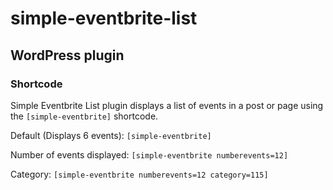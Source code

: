 # simple-eventbrite-list

## WordPress plugin

### Shortcode

Simple Eventbrite List plugin displays a list of events in a post or page using the ```[simple-eventbrite]``` shortcode.

Default (Displays 6 events): ```[simple-eventbrite]```

Number of events displayed: ```[simple-eventbrite numberevents=12]```

Category: ```[simple-eventbrite numberevents=12 category=115]```
